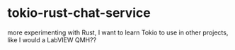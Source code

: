 # tokio-rust-chat-service
more experimenting with Rust, I want to learn Tokio to use in other projects, like I would a LabVIEW QMH??
